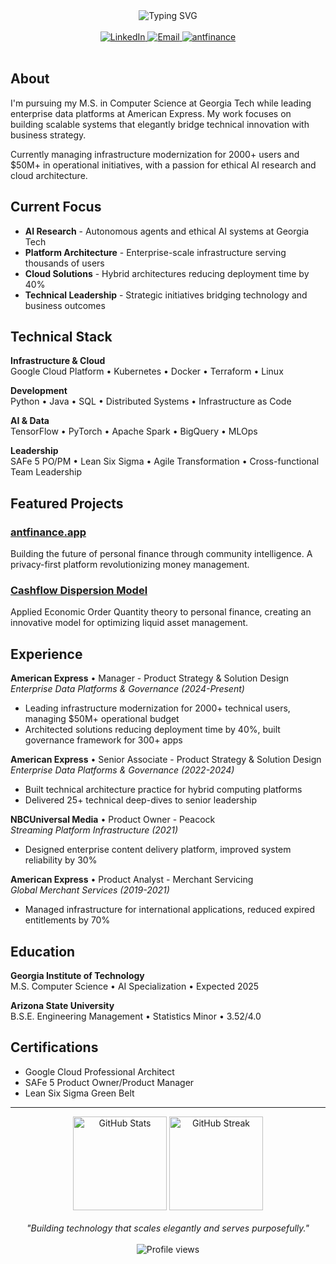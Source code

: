 <div align="center">
  <img src="https://readme-typing-svg.herokuapp.com?font=Inter&weight=600&size=32&duration=3000&pause=1000&color=1E3A8A&center=true&vCenter=true&random=false&width=600&lines=Anthony+Trevino;Technology+Leader+%26+AI+Researcher" alt="Typing SVG" />
</div>

<br/>

<div align="center">
  <a href="https://www.linkedin.com/in/anthony-trevinoo">
    <img src="https://img.shields.io/badge/LinkedIn-0A66C2?style=flat-square&logo=linkedin&logoColor=white" alt="LinkedIn" />
  </a>
  <a href="mailto:trevino293@gmail.com">
    <img src="https://img.shields.io/badge/Email-EA4335?style=flat-square&logo=gmail&logoColor=white" alt="Email" />
  </a>
  <a href="https://www.antfinance.app/create-account">
    <img src="https://img.shields.io/badge/antfinance-1E3A8A?style=flat-square" alt="antfinance" />
  </a>
</div>

<br/>

## About

I'm pursuing my M.S. in Computer Science at Georgia Tech while leading enterprise data platforms at American Express. My work focuses on building scalable systems that elegantly bridge technical innovation with business strategy.

Currently managing infrastructure modernization for 2000+ users and $50M+ in operational initiatives, with a passion for ethical AI research and cloud architecture.

## Current Focus

- **AI Research** - Autonomous agents and ethical AI systems at Georgia Tech
- **Platform Architecture** - Enterprise-scale infrastructure serving thousands of users
- **Cloud Solutions** - Hybrid architectures reducing deployment time by 40%
- **Technical Leadership** - Strategic initiatives bridging technology and business outcomes

## Technical Stack

**Infrastructure & Cloud**  
Google Cloud Platform • Kubernetes • Docker • Terraform • Linux

**Development**  
Python • Java • SQL • Distributed Systems • Infrastructure as Code

**AI & Data**  
TensorFlow • PyTorch • Apache Spark • BigQuery • MLOps

**Leadership**  
SAFe 5 PO/PM • Lean Six Sigma • Agile Transformation • Cross-functional Team Leadership

## Featured Projects

### [antfinance.app](https://www.antfinance.app/create-account)
Building the future of personal finance through community intelligence. A privacy-first platform revolutionizing money management.

### [Cashflow Dispersion Model](https://github.com/trevino293/CFD/blob/main/CFD.pdf)
Applied Economic Order Quantity theory to personal finance, creating an innovative model for optimizing liquid asset management.

## Experience

**American Express** • Manager - Product Strategy & Solution Design  
*Enterprise Data Platforms & Governance (2024-Present)*  
- Leading infrastructure modernization for 2000+ technical users, managing $50M+ operational budget
- Architected solutions reducing deployment time by 40%, built governance framework for 300+ apps

**American Express** • Senior Associate - Product Strategy & Solution Design  
*Enterprise Data Platforms & Governance (2022-2024)*  
- Built technical architecture practice for hybrid computing platforms
- Delivered 25+ technical deep-dives to senior leadership

**NBCUniversal Media** • Product Owner - Peacock  
*Streaming Platform Infrastructure (2021)*  
- Designed enterprise content delivery platform, improved system reliability by 30%

**American Express** • Product Analyst - Merchant Servicing  
*Global Merchant Services (2019-2021)*  
- Managed infrastructure for international applications, reduced expired entitlements by 70%

## Education

**Georgia Institute of Technology**  
M.S. Computer Science • AI Specialization • Expected 2025

**Arizona State University**  
B.S.E. Engineering Management • Statistics Minor • 3.52/4.0

## Certifications

- Google Cloud Professional Architect
- SAFe 5 Product Owner/Product Manager  
- Lean Six Sigma Green Belt

---

<div align="center">
  <img height="150" src="https://github-readme-stats.vercel.app/api?username=trevino293&show_icons=true&theme=default&hide_border=true&title_color=1E3A8A&icon_color=1E3A8A&text_color=333333&bg_color=ffffff&hide=stars" alt="GitHub Stats" />
  <img height="150" src="https://github-readme-streak-stats.herokuapp.com/?user=trevino293&theme=default&hide_border=true&stroke=1E3A8A&ring=1E3A8A&fire=1E3A8A&currStreakNum=333333&sideNums=333333&currStreakLabel=1E3A8A&sideLabels=555555&dates=555555&background=ffffff" alt="GitHub Streak" />
</div>

<div align="center">
  <br/>
  <em>"Building technology that scales elegantly and serves purposefully."</em>
  <br/><br/>
  <img src="https://komarev.com/ghpvc/?username=trevino293&label=Profile%20Views&color=1E3A8A&style=flat-square" alt="Profile views" />
</div>
